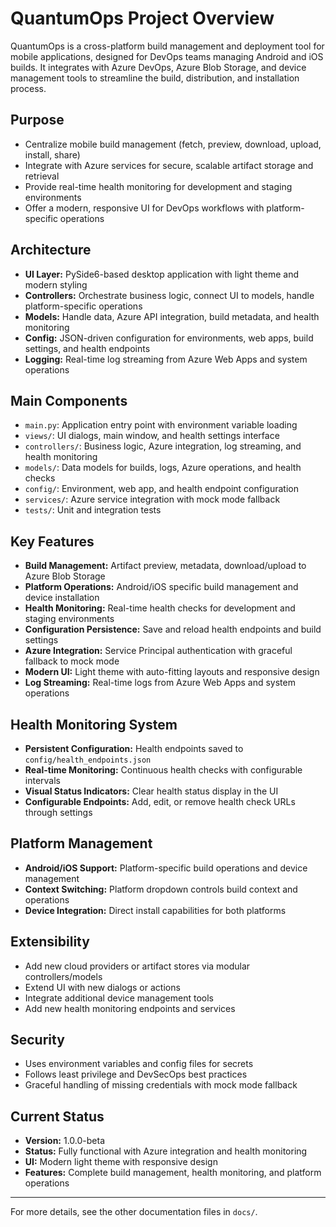# QuantumOps Project Overview

QuantumOps is a cross-platform build management and deployment tool for mobile applications, designed for DevOps teams managing Android and iOS builds. It integrates with Azure DevOps, Azure Blob Storage, and device management tools to streamline the build, distribution, and installation process.

## Purpose
- Centralize mobile build management (fetch, preview, download, upload, install, share)
- Integrate with Azure services for secure, scalable artifact storage and retrieval
- Provide real-time health monitoring for development and staging environments
- Offer a modern, responsive UI for DevOps workflows with platform-specific operations

## Architecture
- **UI Layer:** PySide6-based desktop application with light theme and modern styling
- **Controllers:** Orchestrate business logic, connect UI to models, handle platform-specific operations
- **Models:** Handle data, Azure API integration, build metadata, and health monitoring
- **Config:** JSON-driven configuration for environments, web apps, build settings, and health endpoints
- **Logging:** Real-time log streaming from Azure Web Apps and system operations

## Main Components
- `main.py`: Application entry point with environment variable loading
- `views/`: UI dialogs, main window, and health settings interface
- `controllers/`: Business logic, Azure integration, log streaming, and health monitoring
- `models/`: Data models for builds, logs, Azure operations, and health checks
- `config/`: Environment, web app, and health endpoint configuration
- `services/`: Azure service integration with mock mode fallback
- `tests/`: Unit and integration tests

## Key Features
- **Build Management:** Artifact preview, metadata, download/upload to Azure Blob Storage
- **Platform Operations:** Android/iOS specific build management and device installation
- **Health Monitoring:** Real-time health checks for development and staging environments
- **Configuration Persistence:** Save and reload health endpoints and build settings
- **Azure Integration:** Service Principal authentication with graceful fallback to mock mode
- **Modern UI:** Light theme with auto-fitting layouts and responsive design
- **Log Streaming:** Real-time logs from Azure Web Apps and system operations

## Health Monitoring System
- **Persistent Configuration:** Health endpoints saved to `config/health_endpoints.json`
- **Real-time Monitoring:** Continuous health checks with configurable intervals
- **Visual Status Indicators:** Clear health status display in the UI
- **Configurable Endpoints:** Add, edit, or remove health check URLs through settings

## Platform Management
- **Android/iOS Support:** Platform-specific build operations and device management
- **Context Switching:** Platform dropdown controls build context and operations
- **Device Integration:** Direct install capabilities for both platforms

## Extensibility
- Add new cloud providers or artifact stores via modular controllers/models
- Extend UI with new dialogs or actions
- Integrate additional device management tools
- Add new health monitoring endpoints and services

## Security
- Uses environment variables and config files for secrets
- Follows least privilege and DevSecOps best practices
- Graceful handling of missing credentials with mock mode fallback

## Current Status
- **Version:** 1.0.0-beta
- **Status:** Fully functional with Azure integration and health monitoring
- **UI:** Modern light theme with responsive design
- **Features:** Complete build management, health monitoring, and platform operations

---
For more details, see the other documentation files in `docs/`. 